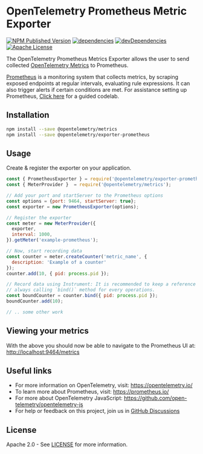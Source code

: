 # OpenTelemetry Prometheus Metric Exporter

[![NPM Published Version][npm-img]][npm-url]
[![dependencies][dependencies-image]][dependencies-url]
[![devDependencies][devDependencies-image]][devDependencies-url]
[![Apache License][license-image]][license-image]

The OpenTelemetry Prometheus Metrics Exporter allows the user to send collected [OpenTelemetry Metrics](https://github.com/open-telemetry/opentelemetry-js/tree/master/packages/opentelemetry-metrics) to Prometheus.

[Prometheus](https://prometheus.io/) is a monitoring system that collects metrics, by scraping exposed endpoints at regular intervals, evaluating rule expressions. It can also trigger alerts if certain conditions are met. For assistance setting up Prometheus, [Click here](https://opencensus.io/codelabs/prometheus/#0) for a guided codelab.

## Installation

```bash
npm install --save @opentelemetry/metrics
npm install --save @opentelemetry/exporter-prometheus
```

## Usage

Create & register the exporter on your application.

```js
const { PrometheusExporter } = require('@opentelemetry/exporter-prometheus');
const { MeterProvider }  = require('@opentelemetry/metrics');

// Add your port and startServer to the Prometheus options
const options = {port: 9464, startServer: true};
const exporter = new PrometheusExporter(options);

// Register the exporter
const meter = new MeterProvider({
  exporter,
  interval: 1000,
}).getMeter('example-prometheus');

// Now, start recording data
const counter = meter.createCounter('metric_name', {
  description: 'Example of a counter'
});
counter.add(10, { pid: process.pid });

// Record data using Instrument: It is recommended to keep a reference to the Bound Instrument instead of
// always calling `bind()` method for every operations.
const boundCounter = counter.bind({ pid: process.pid });
boundCounter.add(10);

// .. some other work
```

## Viewing your metrics

With the above you should now be able to navigate to the Prometheus UI at: <http://localhost:9464/metrics>

## Useful links

- For more information on OpenTelemetry, visit: <https://opentelemetry.io/>
- To learn more about Prometheus, visit: <https://prometheus.io/>
- For more about OpenTelemetry JavaScript: <https://github.com/open-telemetry/opentelemetry-js>
- For help or feedback on this project, join us in [GitHub Discussions][discussions-url]

## License

Apache 2.0 - See [LICENSE][license-url] for more information.

[discussions-url]: https://github.com/open-telemetry/opentelemetry-js/discussions
[license-url]: https://github.com/open-telemetry/opentelemetry-js/blob/master/LICENSE
[license-image]: https://img.shields.io/badge/license-Apache_2.0-green.svg?style=flat
[dependencies-image]: https://david-dm.org/open-telemetry/opentelemetry-js/status.svg?path=packages/opentelemetry-exporter-prometheus
[dependencies-url]: https://david-dm.org/open-telemetry/opentelemetry-js?path=packages%2Fopentelemetry-exporter-prometheus
[devDependencies-image]: https://david-dm.org/open-telemetry/opentelemetry-js/dev-status.svg?path=packages/opentelemetry-exporter-prometheus
[devDependencies-url]: https://david-dm.org/open-telemetry/opentelemetry-js?path=packages%2Fopentelemetry-exporter-prometheus&type=dev
[npm-url]: https://www.npmjs.com/package/@opentelemetry/exporter-prometheus
[npm-img]: https://badge.fury.io/js/%40opentelemetry%2Fexporter-prometheus.svg
